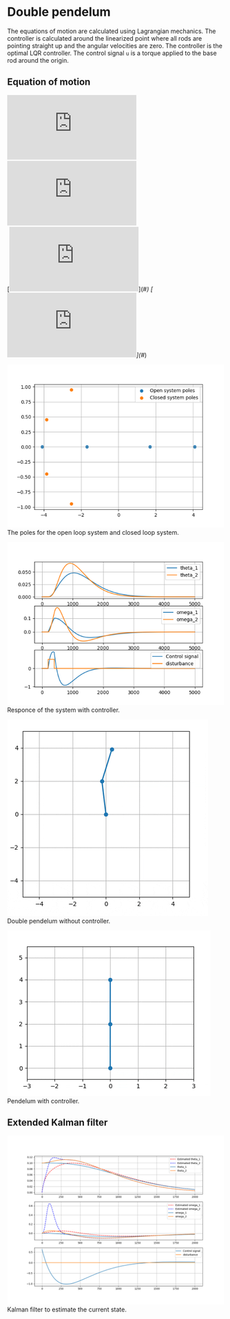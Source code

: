 # Double pendelum

The equations of motion are calculated using Lagrangian mechanics. The
controller is calculated around the linearized point where all rods
are pointing straight up and the angular velocities are zero. The controller is
the optimal LQR controller. The control signal `u` is a torque applied to the
base rod around the origin.

## Equation of motion
[![\\ \dot{\theta_1} = \omega_1](https://latex.codecogs.com/svg.latex?%5C%5C%20%5Cdot%7B%5Ctheta_1%7D%20%3D%20%5Comega_1)](#_)\
[![\\ \dot{\theta_2} = \omega_2](https://latex.codecogs.com/svg.latex?%5C%5C%20%5Cdot%7B%5Ctheta_2%7D%20%3D%20%5Comega_2)](#_)\
[![\\ \dot{\omega_1} = \frac{- 4 \omega_{2}^{2} \sin{\left(\theta_{1} - \theta_{2} \right)} - \left(2 \omega_{1}^{2} \sin{\left(\theta_{1} - \theta_{2} \right)} + 19.64 \sin{\left(\theta_{2} \right)}\right) \cos{\left(\theta_{1} - \theta_{2} \right)} + 19.64 \sin{\left(\theta_{1} \right)}}{2 \left(2 - \cos^{2}{\left(\theta_{1} - \theta_{2} \right)}\right)} \\  \\ ](https://latex.codecogs.com/svg.latex?%5C%5C%20%5Cdot%7B%5Comega_1%7D%20%3D%20%5Cfrac%7B-%204%20%5Comega_%7B2%7D%5E%7B2%7D%20%5Csin%7B%5Cleft(%5Ctheta_%7B1%7D%20-%20%5Ctheta_%7B2%7D%20%5Cright)%7D%20-%20%5Cleft(2%20%5Comega_%7B1%7D%5E%7B2%7D%20%5Csin%7B%5Cleft(%5Ctheta_%7B1%7D%20-%20%5Ctheta_%7B2%7D%20%5Cright)%7D%20%2B%2019.64%20%5Csin%7B%5Cleft(%5Ctheta_%7B2%7D%20%5Cright)%7D%5Cright)%20%5Ccos%7B%5Cleft(%5Ctheta_%7B1%7D%20-%20%5Ctheta_%7B2%7D%20%5Cright)%7D%20%2B%2019.64%20%5Csin%7B%5Cleft(%5Ctheta_%7B1%7D%20%5Cright)%7D%7D%7B2%20%5Cleft(2%20-%20%5Ccos%5E%7B2%7D%7B%5Cleft(%5Ctheta_%7B1%7D%20-%20%5Ctheta_%7B2%7D%20%5Cright)%7D%5Cright)%7D%20%5C%5C%20%20%5C%5C%20)](#_)
[![\\ \dot{\omega_2} = \frac{2 \omega_{1}^{2} \sin{\left(\theta_{1} - \theta_{2} \right)} + \omega_{2}^{2} \sin{\left(2 \theta_{1} - 2 \theta_{2} \right)} + 14.73 \sin{\left(\theta_{2} \right)} - 4.91 \sin{\left(2 \theta_{1} - \theta_{2} \right)}}{2 \left(2 - \cos^{2}{\left(\theta_{1} - \theta_{2} \right)}\right)} \\ ](https://latex.codecogs.com/svg.latex?%5C%5C%20%5Cdot%7B%5Comega_2%7D%20%3D%20%5Cfrac%7B2%20%5Comega_%7B1%7D%5E%7B2%7D%20%5Csin%7B%5Cleft(%5Ctheta_%7B1%7D%20-%20%5Ctheta_%7B2%7D%20%5Cright)%7D%20%2B%20%5Comega_%7B2%7D%5E%7B2%7D%20%5Csin%7B%5Cleft(2%20%5Ctheta_%7B1%7D%20-%202%20%5Ctheta_%7B2%7D%20%5Cright)%7D%20%2B%2014.73%20%5Csin%7B%5Cleft(%5Ctheta_%7B2%7D%20%5Cright)%7D%20-%204.91%20%5Csin%7B%5Cleft(2%20%5Ctheta_%7B1%7D%20-%20%5Ctheta_%7B2%7D%20%5Cright)%7D%7D%7B2%20%5Cleft(2%20-%20%5Ccos%5E%7B2%7D%7B%5Cleft(%5Ctheta_%7B1%7D%20-%20%5Ctheta_%7B2%7D%20%5Cright)%7D%5Cright)%7D%20%5C%5C%20)](#_)

![poles](img/poles.png) \
The poles for the open loop system and closed loop system.

![poles](img/response.png) \
Responce of the system with controller.

![poles](img/double_pend.gif) \
Double pendelum without controller.

![poles](img/cont_pend.gif) \
Pendelum with controller.

## Extended Kalman filter

![ekf](img/ekf.png) \
Kalman filter to estimate the current state.